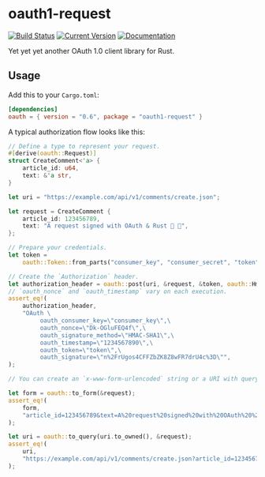 # oauth1-request

[![Build Status](https://github.com/tesaguri/oauth1-request-rs/workflows/CI/badge.svg)](https://github.com/tesaguri/oauth1-request-rs/actions)
[![Current Version](https://img.shields.io/crates/v/oauth1-request.svg)](https://crates.io/crates/oauth1-request)
[![Documentation](https://docs.rs/oauth1-request/badge.svg)](https://docs.rs/oauth1-request/)

Yet yet yet another OAuth 1.0 client library for Rust.

## Usage

Add this to your `Cargo.toml`:

```toml
[dependencies]
oauth = { version = "0.6", package = "oauth1-request" }
```

A typical authorization flow looks like this:

```rust
// Define a type to represent your request.
#[derive(oauth::Request)]
struct CreateComment<'a> {
    article_id: u64,
    text: &'a str,
}

let uri = "https://example.com/api/v1/comments/create.json";

let request = CreateComment {
    article_id: 123456789,
    text: "A request signed with OAuth & Rust 🦀 🔏",
};

// Prepare your credentials.
let token =
    oauth::Token::from_parts("consumer_key", "consumer_secret", "token", "token_secret");

// Create the `Authorization` header.
let authorization_header = oauth::post(uri, &request, &token, oauth::HmacSha1);
// `oauth_nonce` and `oauth_timestamp` vary on each execution.
assert_eq!(
    authorization_header,
    "OAuth \
         oauth_consumer_key=\"consumer_key\",\
         oauth_nonce=\"Dk-OGluFEQ4f\",\
         oauth_signature_method=\"HMAC-SHA1\",\
         oauth_timestamp=\"1234567890\",\
         oauth_token=\"token\",\
         oauth_signature=\"n%2FrUgos4CFFZbZK8Z8wFR7drU4c%3D\"",
);

// You can create an `x-www-form-urlencoded` string or a URI with query pairs from the request.

let form = oauth::to_form(&request);
assert_eq!(
    form,
    "article_id=123456789&text=A%20request%20signed%20with%20OAuth%20%26%20Rust%20%F0%9F%A6%80%20%F0%9F%94%8F",
);

let uri = oauth::to_query(uri.to_owned(), &request);
assert_eq!(
    uri,
    "https://example.com/api/v1/comments/create.json?article_id=123456789&text=A%20request%20signed%20with%20OAuth%20%26%20Rust%20%F0%9F%A6%80%20%F0%9F%94%8F",
);
```
